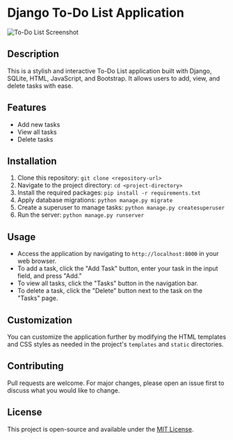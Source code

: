 # Django To-Do List Application
![To-Do List Screenshot](screenshot.png)

## Description
This is a stylish and interactive To-Do List application built with Django, SQLite, HTML, JavaScript, and Bootstrap. It allows users to add, view, and delete tasks with ease.

## Features
- Add new tasks
- View all tasks
- Delete tasks

## Installation
1. Clone this repository: `git clone <repository-url>`
2. Navigate to the project directory: `cd <project-directory>`
3. Install the required packages: `pip install -r requirements.txt`
4. Apply database migrations: `python manage.py migrate`
5. Create a superuser to manage tasks: `python manage.py createsuperuser`
6. Run the server: `python manage.py runserver`

## Usage
- Access the application by navigating to `http://localhost:8000` in your web browser.
- To add a task, click the "Add Task" button, enter your task in the input field, and press "Add."
- To view all tasks, click the "Tasks" button in the navigation bar.
- To delete a task, click the "Delete" button next to the task on the "Tasks" page.

## Customization
You can customize the application further by modifying the HTML templates and CSS styles as needed in the project's `templates` and `static` directories.

## Contributing
Pull requests are welcome. For major changes, please open an issue first to discuss what you would like to change.

## License
This project is open-source and available under the [MIT License](https://choosealicense.com/licenses/mit/).
